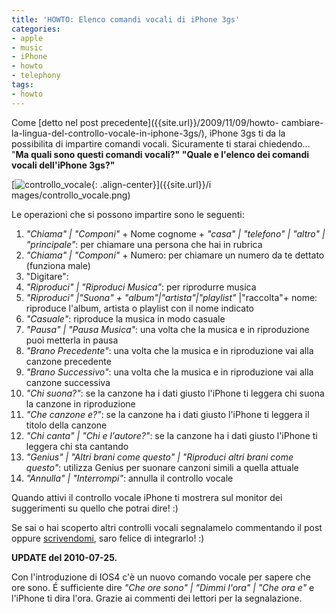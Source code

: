 ```yaml
---
title: 'HOWTO: Elenco comandi vocali di iPhone 3gs'
categories:
- apple
- music
- iPhone
- howto
- telephony
tags:
- howto
---
```

Come [detto nel post precedente]({{site.url}}/2009/11/09/howto-
cambiare-la-lingua-del-controllo-vocale-in-iphone-3gs/), iPhone 3gs ti da la
possibilita di impartire comandi vocali. Sicuramente ti starai chiedendo...
"**Ma quali sono questi comandi vocali?" "Quale e l'elenco dei comandi vocali
dell'iPhone 3gs?"**

[![controllo_vocale]({{site.url}}/images/controllo_vocale.png){: .align-center}]({{site.url}}/i
mages/controllo_vocale.png)

  
Le operazioni che si possono impartire sono le seguenti:

  1. _"Chiama" | "Componi"_ \+ Nome cognome + _"casa" | "telefono" | "altro" | "principale"_: per chiamare una persona che hai in rubrica
  2. _"Chiama" | "Componi"_ \+ Numero: per chiamare un numero da te dettato (funziona male)
  3. "Digitare":
  4. _"Riproduci" | "Riproduci Musica"_: per riprodurre musica
  5. _"Riproduci" |"Suona" + "album"|"artista"|"playlist"_ |"raccolta"+ nome: riproduce l'album, artista o playlist con il nome indicato
  6. _"Casuale"_: riproduce la musica in modo casuale
  7. _"Pausa" | "Pausa Musica"_: una volta che la musica e in riproduzione puoi metterla in pausa
  8. _"Brano Precedente"_: una volta che la musica e in riproduzione vai alla canzone precedente
  9. _"Brano Successivo"_: una volta che la musica e in riproduzione vai alla canzone successiva
  10. _"Chi suona?"_: se la canzone ha i dati giusto l'iPhone ti leggera chi suona la canzone in riproduzione
  11. _"Che canzone e?"_: se la canzone ha i dati giusto l'iPhone ti leggera il titolo della canzone
  12. _"Chi canta" | "Chi e l'autore?"_: se la canzone ha i dati giusto l'iPhone ti leggera chi sta cantando
  13. _"Genius" | "Altri brani come questo" | "Riproduci altri brani come questo"_: utilizza Genius per suonare canzoni simili a quella attuale
  14. _"Annulla" | "Interrompi"_: annulla il controllo vocale
  

  
Quando attivi il controllo vocale iPhone ti mostrera sul monitor dei
suggerimenti su quello che potrai dire! :)

Se sai o hai scoperto altri controlli vocali segnalamelo commentando il post
oppure [scrivendomi]({{site.url}}/chi-e-diegor/), saro felice di
integrarlo! :)

**UPDATE del 2010-07-25.**

Con l'introduzione di IOS4 c'è un nuovo comando vocale per sapere che ore
sono. É sufficiente dire _"Che ore sono" | "Dimmi l'ora" | "Che ora e"_ e
l'iPhone ti dira l'ora. Grazie ai commenti dei lettori per la segnalazione.

